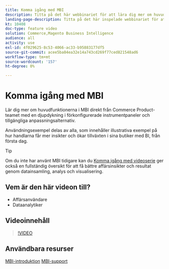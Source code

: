 ```yaml
---
title: Komma igång med MBI
description: Titta på det här webbinariet för att lära dig mer om huvudfunktionerna i MBI för din Adobe Commerce eller Magento Open Source store.
landing-page-description: Titta på det här inspelade webbinariet för att lära dig mer om huvudfunktionerna i MBI för din Adobe Commerce eller Magento Open Source store.
kt: 10408
doc-type: feature video
solution: Commerce,Magento Business Intelligence
audience: all
activity: use
exl-id: 4f029625-8c53-4066-ac33-b95883177df5
source-git-commit: acee5ba84ea32e14a743cd269f77ced821548ad6
workflow-type: tm+mt
source-wordcount: '157'
ht-degree: 0%

---
```


# Komma igång med MBI

Lär dig mer om huvudfunktionerna i MBI direkt från Commerce Product-teamet med en djupdykning i förkonfigurerade instrumentpaneler och tillgängliga anpassningsalternativ.

Användningsexempel delas av alla, som innehåller illustrativa exempel på hur handlarna får mer insikter och ökar tillväxten i sina butiker med BI, från första dag.

>[!TIP]
>
>Om du inte har använt MBI tidigare kan du [Komma igång med videoserie](./../1-overview.md) ger också en fullständig översikt för att få bättre affärsinsikter och resultat genom datainsamling, analys och visualisering.

## Vem är den här videon till?

- Affärsanvändare
- Dataanalytiker

## Videoinnehåll

>[!VIDEO](https://video.tv.adobe.com/v/342501?quality=12&learn=on)

## Användbara resurser

[MBI-introduktion](https://docs.magento.com/mbi/getting-started/getting-started.html)
[MBI-support](https://support.magento.com/hc/en-us/articles/360016730811)
